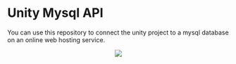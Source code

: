 # Unity Mysql API
You can use this repository to connect the unity project to a mysql database on an online web hosting service.

<p align="center"><img src="https://user-images.githubusercontent.com/75361058/129401946-c6b40762-c080-4ae3-ba76-10864274cd81.png"></p>
